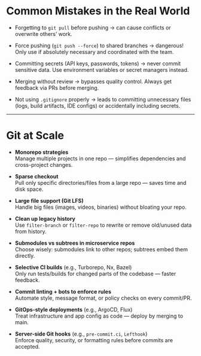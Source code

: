 # Common Mistakes in the Real World

- Forgetting to `git pull` before pushing → can cause conflicts or overwrite others’ work.

- Force pushing (`git push --force`) to shared branches → dangerous! Only use if absolutely necessary and coordinated with the team.

- Committing secrets (API keys, passwords, tokens) → never commit sensitive data. Use environment variables or secret managers instead.

- Merging without review → bypasses quality control. Always get feedback via PRs before merging.

- Not using `.gitignore` properly → leads to committing unnecessary files (logs, build artifacts, IDE configs) or accidentally including secrets.

---

# Git at Scale

- **Monorepo strategies**  
  Manage multiple projects in one repo — simplifies dependencies and cross-project changes.

- **Sparse checkout**  
  Pull only specific directories/files from a large repo — saves time and disk space.

- **Large file support (Git LFS)**  
  Handle big files (images, videos, binaries) without bloating your repo.

- **Clean up legacy history**  
  Use `filter-branch` or `filter-repo` to rewrite or remove old/unused data from history.

- **Submodules vs subtrees in microservice repos**  
  Choose wisely: submodules link to other repos; subtrees embed them directly.

- **Selective CI builds** (e.g., Turborepo, Nx, Bazel)  
  Only run tests/builds for changed parts of the codebase — faster feedback.

- **Commit linting + bots to enforce rules**  
  Automate style, message format, or policy checks on every commit/PR.

- **GitOps-style deployments** (e.g., ArgoCD, Flux)  
  Treat infrastructure and app config as code — deploy by merging to main.

- **Server-side Git hooks** (e.g., `pre-commit.ci`, `Lefthook`)  
  Enforce quality, security, or formatting rules before commits are accepted.
